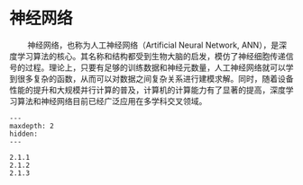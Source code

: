 # 神经网络

&ensp;&ensp;&ensp;&ensp;
神经网络，也称为人工神经网络（Artificial Neural Network, ANN），是深度学习算法的核心。其名称和结构都受到生物大脑的启发，模仿了神经细胞传递信号的过程。理论上，只要有足够的训练数据和神经元数量，人工神经网络就可以学到很多复杂的函数，从而可以对数据之间复杂关系进行建模求解。同时，随着设备性能的提升和大规模并行计算的普及，计算机的计算能力有了显著的提高，深度学习算法和神经网络目前已经广泛应用在多学科交叉领域。 

```{toctree}
---
maxdepth: 2
hidden:
---

2.1.1
2.1.2
2.1.3
```
